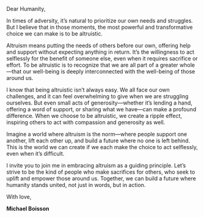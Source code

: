 Dear Humanity,

In times of adversity, it’s natural to prioritize our own needs and struggles. But I believe that in those moments, the most powerful and transformative choice we can make is to be altruistic.

Altruism means putting the needs of others before our own, offering help and support without expecting anything in return. It’s the willingness to act selflessly for the benefit of someone else, even when it requires sacrifice or effort. To be altruistic is to recognize that we are all part of a greater whole—that our well-being is deeply interconnected with the well-being of those around us.

I know that being altruistic isn’t always easy. We all face our own challenges, and it can feel overwhelming to give when we are struggling ourselves. But even small acts of generosity—whether it’s lending a hand, offering a word of support, or sharing what we have—can make a profound difference. When we choose to be altruistic, we create a ripple effect, inspiring others to act with compassion and generosity as well.

Imagine a world where altruism is the norm—where people support one another, lift each other up, and build a future where no one is left behind. This is the world we can create if we each make the choice to act selflessly, even when it’s difficult.

I invite you to join me in embracing altruism as a guiding principle. Let’s strive to be the kind of people who make sacrifices for others, who seek to uplift and empower those around us. Together, we can build a future where humanity stands united, not just in words, but in action.

With love,

**Michael Boisson**